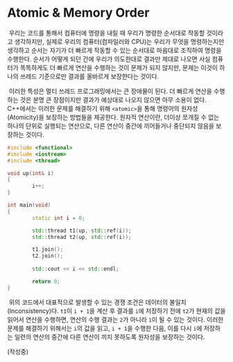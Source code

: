 # Atomic & Memory Order

&nbsp;우리는 코드를 통해서 컴퓨터에 명령을 내릴 때 우리가 명령한 순서대로 작동할 것이라고 생각하지만, 실제로 우리의 컴퓨터(컴파일러와 CPU)는 우리가 무엇을 명령하는지만 생각하고 순서는 자기가 더 빠르게 작동할 수 있는 순서대로 마음대로 조직하여 명령을 수행한다. 순서가 어떻게 되던 간에 우리가 의도한대로 결과만 제대로 나오면 사실 컴퓨터가 똑똑하게도 더 빠르게 연산을 수행하는 것이 문제가 되지 않지만, 문제는 이것이 하나의 쓰레드 기준으로만 결과를 올바르게 보장한다는 것이다.


&nbsp;이러한 특성은 멀티 쓰레드 프로그래밍에서는 큰 장애물이 된다. 더 빠르게 연산을 수행하는 것은 분명 큰 장점이지만 결과가 예상대로 나오지 않으면 아무 소용이 없다. C++에서는 이러한 문제를 해결하기 위해 `<atomic>`을 통해 명령어의 원자성(Atomicity)을 보장하는 방법들을 제공한다. 원자적 연산이란, 더이상 쪼개질 수 없는 하나의 단위로 실행되는 연산으로, 다른 연산이 중간에 끼어들거나 중단되지 않음을 보장하는 것이다.


```C++
#include <functional>
#include <iostream>
#include <thread>

void up(int& i)
{
        i++;
}

int main(void)
{
        static int i = 0;

        std::thread t1(up, std::ref(i));
        std::thread t2(up, std::ref(i));

        t1.join();
        t2.join();
        
        std::cout << i << std::endl;

        return 0;
}
```

&nbsp;위의 코드에서 대표적으로 발생할 수 있는 경쟁 조건은 데이터의 불일치(Inconsistency)다. `t1`이 `i + 1`을 계산 후 결과를 `i`에 저장하기 전에 `t2`가 현재의 값을 읽어서 연산을 수행하면, 연산의 수행 결과는 `2`가 아니라 `1`이 될 수 있는 것이다. 이러한 문제를 해결하기 위해서는 `i`의 값을 읽고, `i + 1`을 수행한 다음, 이를 다시 `i`에 저장하는 일련의 연산의 중간에 다른 연산이 끼지 못하도록 원자성을 보장하는 것이다.

(작성중)
